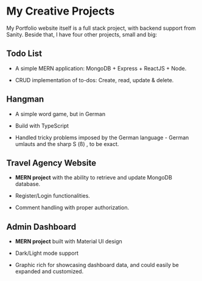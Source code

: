# My Creative Projects

My Portfolio website itself is a full stack project, with backend support from Sanity. Beside that, I have four other projects, small and big: 

## Todo List

- A simple MERN application: MongoDB + Express + ReactJS + Node.

- CRUD implementation of to-dos: Create, read, update & delete.

## Hangman

- A simple word game, but in German

- Build with TypeScript

- Handled tricky problems imposed by the German language - German umlauts and the sharp S (ß) , to be exact. 

## Travel Agency Website

- **MERN project** with the ability to retrieve and update MongoDB database. 

- Register/Login functionalities. 

- Comment handling with proper authorization. 

## Admin Dashboard

- **MERN project** built with Material UI design

- Dark/Light mode support

- Graphic rich for showcasing dashboard data, and could easily be expanded and customized. 
